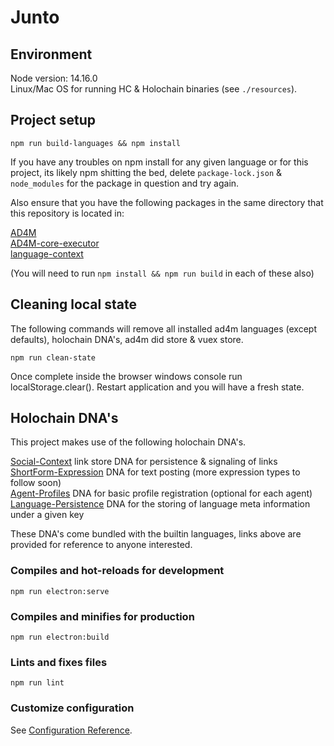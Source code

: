 # Junto

## Environment
Node version: 14.16.0<br>
Linux/Mac OS for running HC & Holochain binaries (see `./resources`).

## Project setup
```
npm run build-languages && npm install
```

If you have any troubles on npm install for any given language or for this project, its likely npm shitting the bed, delete `package-lock.json` & `node_modules` for the package in question and try again. 

Also ensure that you have the following packages in the same directory that this repository is located in:<br>

[AD4M](https://github.com/perspect3vism/ad4m)<br>
[AD4M-core-executor](https://github.com/perspect3vism/ad4m-executor)<br>
[language-context](https://github.com/perspect3vism/language-context)<br>

(You will need to run `npm install && npm run build` in each of these also)

## Cleaning local state

The following commands will remove all installed ad4m languages (except defaults), holochain DNA's, ad4m did store & vuex store.

```
npm run clean-state
```

Once complete inside the browser windows console run localStorage.clear(). Restart application and you will have a fresh state.

## Holochain DNA's

This project makes use of the following holochain DNA's.

[Social-Context](https://github.com/juntofoundation/Social-Context) link store DNA for persistence & signaling of links <br>
[ShortForm-Expression](https://github.com/juntofoundation/Short-Form-Expression) DNA for text posting (more expression types to follow soon)<br>
[Agent-Profiles](https://github.com/jdeepee/profiles) DNA for basic profile registration (optional for each agent)<br>
[Language-Persistence](https://github.com/perspect3vism/language-persistence) DNA for the storing of language meta information under a given key<br>

These DNA's come bundled with the builtin languages, links above are provided for reference to anyone interested.

### Compiles and hot-reloads for development
```
npm run electron:serve
```

### Compiles and minifies for production
```
npm run electron:build
```

### Lints and fixes files
```
npm run lint
```

### Customize configuration
See [Configuration Reference](https://cli.vuejs.org/config/).
